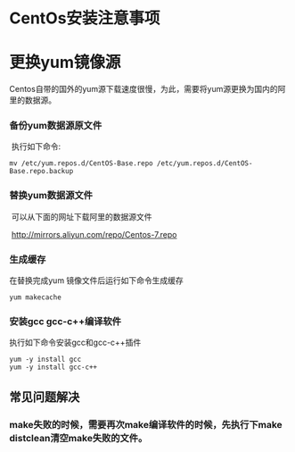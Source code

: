 # CentOs安装注意事项

# 更换yum镜像源

​	Centos自带的国外的yum源下载速度很慢，为此，需要将yum源更换为国内的阿里的数据源。

### 备份yum数据源原文件

​	执行如下命令:

```linux
mv /etc/yum.repos.d/CentOS-Base.repo /etc/yum.repos.d/CentOS-Base.repo.backup
```

### 替换yum数据源文件

​	可以从下面的网址下载阿里的数据源文件

​    http://mirrors.aliyun.com/repo/Centos-7.repo

### 生成缓存

   在替换完成yum 镜像文件后运行如下命令生成缓存

```linux
yum makecache
```

### 安装gcc gcc-c++编译软件

执行如下命令安装gcc和gcc-c++插件

```linux
yum -y install gcc  
yum -y install gcc-c++
```



## 常见问题解决

### make失败的时候，需要再次make编译软件的时候，先执行下make distclean清空make失败的文件。